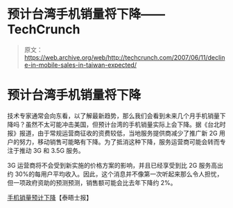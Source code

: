 # 预计台湾手机销量将下降——TechCrunch

> 原文：<https://web.archive.org/web/http://techcrunch.com/2007/06/11/decline-in-mobile-sales-in-taiwan-expected/>

# 预计台湾手机销量将下降

技术专家通常会向东看，以了解最新趋势，那么我们会看到未来几个月手机销量下降吗？虽然不太可能冲击美国，但预计台湾的手机销量实际上会下降。据《台北时报》报道，由于常规运营商征收的资费较低，当地服务提供商减少了推广新 2G 用户的努力，移动销售可能略有下降。为了抵消这种下降，服务运营商可能会转而专注于推动 3G 和 3.5G 服务。

3G 运营商将不会受到新实施的价格方案的影响，并且已经享受到比 2G 服务高出约 30%的每用户平均收入。因此，这个消息并不像第一次听起来那么令人担忧，但一项政府资助的预测预测，销售额可能会比去年下降约 2%。

[手机销量预计下降](https://web.archive.org/web/20201123192442/http://www.taipeitimes.com/News/biz/archives/2007/06/11/2003364802)【泰晤士报】